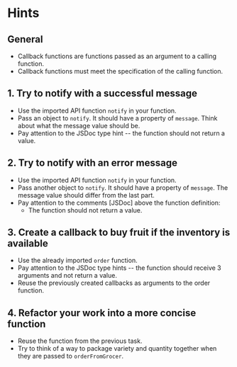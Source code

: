 # Hints

## General

- Callback functions are functions passed as an argument to a calling function.
- Callback functions must meet the specification of the calling function.

## 1. Try to notify with a successful message

- Use the imported API function `notify` in your function.
- Pass an object to `notify`. It should have a property of `message`. Think about what the message value should be.
- Pay attention to the JSDoc type hint -- the function should not return a value.

## 2. Try to notify with an error message

- Use the imported API function `notify` in your function.
- Pass another object to `notify`. It should have a property of `message`. The message value should differ from the last part.
- Pay attention to the comments [JSDoc] above the function definition:
  - The function should not return a value.

## 3. Create a callback to buy fruit if the inventory is available

- Use the already imported `order` function.
- Pay attention to the JSDoc type hints -- the function should receive 3 arguments and not return a value.
- Reuse the previously created callbacks as arguments to the order function.

## 4. Refactor your work into a more concise function

- Reuse the function from the previous task.
- Try to think of a way to package variety and quantity together when they are passed to `orderFromGrocer`.
